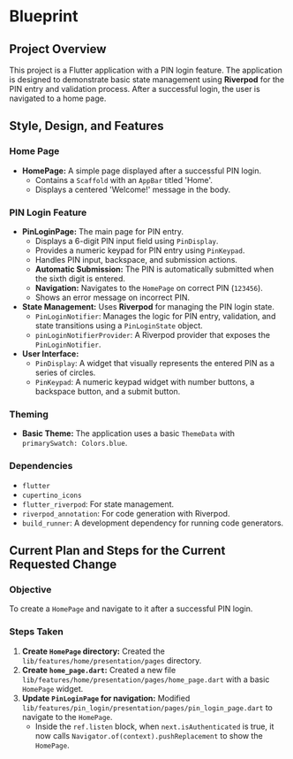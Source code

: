 # Blueprint

## Project Overview

This project is a Flutter application with a PIN login feature. The application is designed to demonstrate basic state management using **Riverpod** for the PIN entry and validation process. After a successful login, the user is navigated to a home page.

## Style, Design, and Features

### Home Page

*   **HomePage:** A simple page displayed after a successful PIN login.
    *   Contains a `Scaffold` with an `AppBar` titled 'Home'.
    *   Displays a centered 'Welcome!' message in the body.

### PIN Login Feature

*   **PinLoginPage:** The main page for PIN entry.
    *   Displays a 6-digit PIN input field using `PinDisplay`.
    *   Provides a numeric keypad for PIN entry using `PinKeypad`.
    *   Handles PIN input, backspace, and submission actions.
    *   **Automatic Submission:** The PIN is automatically submitted when the sixth digit is entered.
    *   **Navigation:** Navigates to the `HomePage` on correct PIN (`123456`).
    *   Shows an error message on incorrect PIN.
*   **State Management:** Uses **Riverpod** for managing the PIN login state.
    *   `PinLoginNotifier`: Manages the logic for PIN entry, validation, and state transitions using a `PinLoginState` object.
    *   `pinLoginNotifierProvider`: A Riverpod provider that exposes the `PinLoginNotifier`.
*   **User Interface:**
    *   `PinDisplay`: A widget that visually represents the entered PIN as a series of circles.
    *   `PinKeypad`: A numeric keypad widget with number buttons, a backspace button, and a submit button.

### Theming

*   **Basic Theme:** The application uses a basic `ThemeData` with `primarySwatch: Colors.blue`.

### Dependencies

*   `flutter`
*   `cupertino_icons`
*   `flutter_riverpod`: For state management.
*   `riverpod_annotation`: For code generation with Riverpod.
*   `build_runner`: A development dependency for running code generators.

## Current Plan and Steps for the Current Requested Change

### Objective

To create a `HomePage` and navigate to it after a successful PIN login.

### Steps Taken

1.  **Create `HomePage` directory:** Created the `lib/features/home/presentation/pages` directory.
2.  **Create `home_page.dart`:** Created a new file `lib/features/home/presentation/pages/home_page.dart` with a basic `HomePage` widget.
3.  **Update `PinLoginPage` for navigation:** Modified `lib/features/pin_login/presentation/pages/pin_login_page.dart` to navigate to the `HomePage`.
    *   Inside the `ref.listen` block, when `next.isAuthenticated` is true, it now calls `Navigator.of(context).pushReplacement` to show the `HomePage`.
